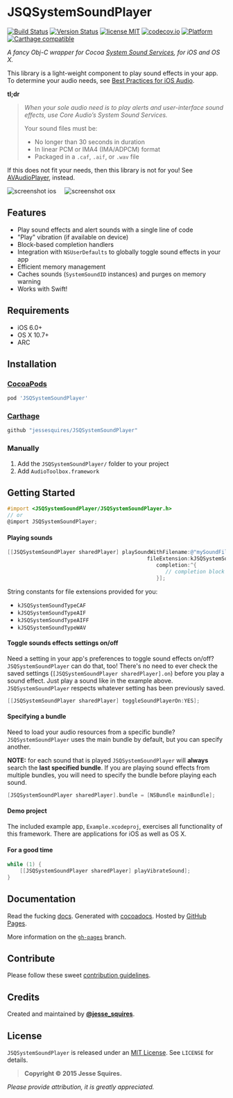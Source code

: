 # JSQSystemSoundPlayer 
[![Build Status](https://secure.travis-ci.org/jessesquires/JSQSystemSoundPlayer.svg)](http://travis-ci.org/jessesquires/JSQSystemSoundPlayer) [![Version Status](https://img.shields.io/cocoapods/v/JSQSystemSoundPlayer.png)][podLink] [![license MIT](https://img.shields.io/cocoapods/l/JSQSystemSoundPlayer.png)][mitLink] [![codecov.io](https://img.shields.io/codecov/c/github/jessesquires/JSQSystemSoundPlayer.svg)](http://codecov.io/github/jessesquires/JSQSystemSoundPlayer) [![Platform](https://img.shields.io/cocoapods/p/JSQSystemSoundPlayer.png)][docsLink] [![Carthage compatible](https://img.shields.io/badge/Carthage-compatible-4BC51D.svg?style=flat)](https://github.com/Carthage/Carthage)

*A fancy Obj-C wrapper for Cocoa [System Sound Services](https://developer.apple.com/library/ios/documentation/AudioToolbox/Reference/SystemSoundServicesReference/Reference/reference.html), for iOS and OS X.*

This library is a light-weight component to play sound effects in your app. 
To determine your audio needs, see [Best Practices for iOS Audio](https://developer.apple.com/library/ios/DOCUMENTATION/AudioVideo/Conceptual/MultimediaPG/UsingAudio/UsingAudio.html#//apple_ref/doc/uid/TP40009767-CH2-SW10).

**tl;dr**
>*When your sole audio need is to play alerts and user-interface sound effects, use Core Audio’s System Sound Services.*
>
>Your sound files must be:
>
>* No longer than 30 seconds in duration
>* In linear PCM or IMA4 (IMA/ADPCM) format
>* Packaged in a `.caf`, `.aif`, or `.wav` file

If this does not fit your needs, then this library is not for you! 
See [AVAudioPlayer](https://developer.apple.com/library/ios/DOCUMENTATION/AVFoundation/Reference/AVAudioPlayerClassReference/Reference/Reference.html), instead.

![screenshot ios][imgLinkiOS] &nbsp;&nbsp;&nbsp; ![screenshot osx][imgLinkOSX]

## Features

* Play sound effects and alert sounds with a single line of code
* "Play" vibration (if available on device)
* Block-based completion handlers
* Integration with `NSUserDefaults` to globally toggle sound effects in your app
* Efficient memory management
* Caches sounds (`SystemSoundID` instances) and purges on memory warning
* Works with Swift!

## Requirements

* iOS 6.0+ 
* OS X 10.7+
* ARC

## Installation

### [CocoaPods](https://cocoapods.org)
````ruby
pod 'JSQSystemSoundPlayer'
````

### [Carthage](https://github.com/Carthage/Carthage)

````bash
github "jessesquires/JSQSystemSoundPlayer"
````

### Manually

1. Add the `JSQSystemSoundPlayer/` folder to your project
2. Add `AudioToolbox.framework`

## Getting Started

````objective-c
#import <JSQSystemSoundPlayer/JSQSystemSoundPlayer.h>
// or
@import JSQSystemSoundPlayer;
````

#### Playing sounds

````objective-c
[[JSQSystemSoundPlayer sharedPlayer] playSoundWithFilename:@"mySoundFile"
                                             fileExtension:kJSQSystemSoundTypeAIF
                                                completion:^{
                                                   // completion block code
                                                }];
````

String constants for file extensions provided for you: 
* `kJSQSystemSoundTypeCAF`
* `kJSQSystemSoundTypeAIF`
* `kJSQSystemSoundTypeAIFF`
* `kJSQSystemSoundTypeWAV`

#### Toggle sounds effects settings on/off

Need a setting in your app's preferences to toggle sound effects on/off? `JSQSystemSoundPlayer` can do that, too! There's no need to ever check the saved settings (`[JSQSystemSoundPlayer sharedPlayer].on`) before you play a sound effect. Just play a sound like in the example above. `JSQSystemSoundPlayer` respects whatever setting has been previously saved.

````objective-c
[[JSQSystemSoundPlayer sharedPlayer] toggleSoundPlayerOn:YES];
````

#### Specifying a bundle

Need to load your audio resources from a specific bundle? `JSQSystemSoundPlayer` uses the main bundle by default, but you can specify another. 

**NOTE:** for each sound that is played `JSQSystemSoundPlayer` will **always** search the **last specified bundle**. If you are playing sound effects from multiple bundles, you will need to specify the bundle before playing each sound.

````objective-c
[JSQSystemSoundPlayer sharedPlayer].bundle = [NSBundle mainBundle];
````

#### Demo project

The included example app, `Example.xcodeproj`, exercises all functionality of this framework. There are applications for iOS as well as OS X. 

#### For a good time

````objective-c
while (1) {
    [[JSQSystemSoundPlayer sharedPlayer] playVibrateSound];
}
````

## Documentation

Read the fucking [docs][docsLink]. Generated with [cocoadocs](http://cocoadocs.org). Hosted by [GitHub Pages](https://pages.github.com).

More information on the [`gh-pages`](https://github.com/jessesquires/JSQSystemSoundPlayer/tree/gh-pages) branch.

## Contribute

Please follow these sweet [contribution guidelines](https://github.com/jessesquires/HowToContribute).

## Credits

Created and maintained by [**@jesse_squires**](https://twitter.com/jesse_squires).

## License

`JSQSystemSoundPlayer` is released under an [MIT License][mitLink]. See `LICENSE` for details.

>**Copyright &copy; 2015 Jesse Squires.**

*Please provide attribution, it is greatly appreciated.*

[docsLink]:http://www.jessesquires.com/JSQSystemSoundPlayer
[podLink]:http://cocoapods.org/pods/JSQSystemSoundPlayer
[mitLink]:http://opensource.org/licenses/MIT
[imgLinkiOS]:https://raw.githubusercontent.com/jessesquires/JSQSystemSoundPlayer/develop/screenshot-ios.png
[imgLinkOSX]:https://raw.githubusercontent.com/jessesquires/JSQSystemSoundPlayer/develop/screenshot-osx.png
